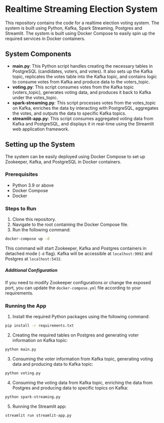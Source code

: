 # Realtime Streaming Election System

This repository contains the code for a realtime election voting system. The system is built using Python, Kafka, Spark Streaming, Postgres and Streamlit. The system is built using Docker Compose to easily spin up the required services in Docker containers.

## System Components

- **main.py**: This Python script handles creating the necessary tables in PostgreSQL (candidates, voters, and votes). It also sets up the Kafka topic, replicates the votes table into the Kafka topic, and contains logic to consume votes from Kafka and produce data to the voters_topic.
- **voting.py**: This script consumes votes from the Kafka topic (voters_topic), generates voting data, and produces it back to Kafka under the votes_topic.
- **spark-streaming.py**: This script processes votes from the votes_topic on Kafka, enriches the data by interacting with PostgreSQL, aggregates the votes, and outputs the data to specific Kafka topics.
- **streamlit-app.py**: This script consumes aggregated voting data from Kafka and PostgreSQL, and displays it in real-time using the Streamlit web application framework.

## Setting up the System

The system can be easily deployed using Docker Compose to set up Zookeeper, Kafka, and PostgreSQL in Docker containers.

### Prerequisites

- Python 3.9 or above
- Docker Compose
- Docker

### Steps to Run

1. Clone this repository.
2. Navigate to the root containing the Docker Compose file.
3. Run the following command:

```bash
docker-compose up -d
```

This command will start Zookeeper, Kafka and Postgres containers in detached mode (`-d` flag). Kafka will be accessible at `localhost:9092` and Postgres at `localhost:5432`.

##### Additional Configuration

If you need to modify Zookeeper configurations or change the exposed port, you can update the `docker-compose.yml` file according to your requirements.

### Running the App

1. Install the required Python packages using the following command:

```bash
pip install -r requirements.txt
```

2. Creating the required tables on Postgres and generating voter information on Kafka topic:

```bash
python main.py
```

3. Consuming the voter information from Kafka topic, generating voting data and producing data to Kafka topic:

```bash
python voting.py
```

4. Consuming the voting data from Kafka topic, enriching the data from Postgres and producing data to specific topics on Kafka:

```bash
python spark-streaming.py
```

5. Running the Streamlit app:

```bash
streamlit run streamlit-app.py
```
